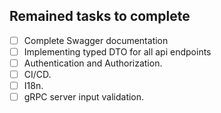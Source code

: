 ## Remained tasks to complete

- [ ] Complete Swagger documentation
- [ ] Implementing typed DTO for all api endpoints
- [ ] Authentication and Authorization.
- [ ] CI/CD.
- [ ] I18n.
- [ ] gRPC server input validation.
